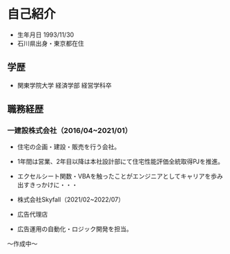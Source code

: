 # 自己紹介
- 生年月日 1993/11/30
- 石川県出身・東京都在住




## 学歴
- 関東学院大学 経済学部 経営学科卒


## 職務経歴
### 一建設株式会社（2016/04~2021/01）
-   住宅の企画・建設・販売を行う会社。
-   1年間は営業、2年目以降は本社設計部にて住宅性能評価全統取得PJを推進。
-   エクセルシート関数・VBAを触ったことがエンジニアとしてキャリアを歩み出すきっかけに・・・

- 株式会社Skyfall（2021/02~2022/07）
-   広告代理店
-   広告運用の自動化・ロジック開発を担当。

〜作成中〜

